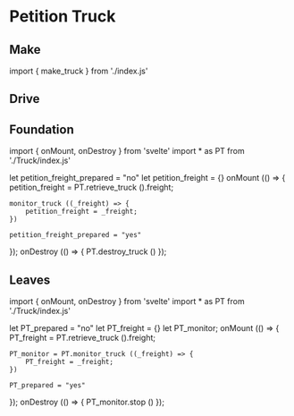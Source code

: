 


# Petition Truck
## Make
import { make_truck } from './index.js'


## Drive




#### 

## Foundation
import { onMount, onDestroy } from 'svelte'
import * as PT from './Truck/index.js'

let petition_freight_prepared = "no"
let petition_freight = {}
onMount (() => {
	petition_freight = PT.retrieve_truck ().freight;
	
	monitor_truck ((_freight) => {
		petition_freight = _freight;
	})
	
	petition_freight_prepared = "yes"
});
onDestroy (() => {
	PT.destroy_truck ()
});


## Leaves
import { onMount, onDestroy } from 'svelte'
import * as PT from './Truck/index.js'

let PT_prepared = "no"
let PT_freight = {}
let PT_monitor;
onMount (() => {
	PT_freight = PT.retrieve_truck ().freight;
	
	PT_monitor = PT.monitor_truck ((_freight) => {
		PT_freight = _freight;
	})
	
	PT_prepared = "yes"
});
onDestroy (() => {
	PT_monitor.stop ()
});
